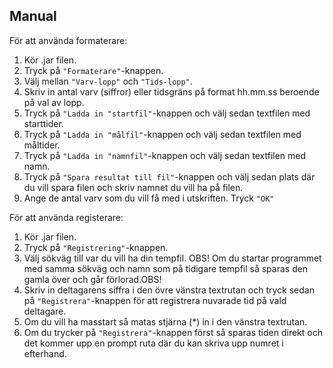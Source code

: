 ## Manual 



För att använda formaterare:

1. Kör .jar filen.
2. Tryck på ```"Formaterare"```-knappen.
3. Välj mellan ```"Varv-lopp"``` och ```"Tids-lopp"```.
4. Skriv in antal varv (siffror) eller tidsgräns på format hh.mm.ss beroende på val av lopp.
5. Tryck på ```"Ladda in "startfil"```-knappen och välj sedan textfilen med starttider.
6. Tryck på ```"Ladda in "målfil"```-knappen och välj sedan textfilen med måltider.
7. Tryck på ```"Ladda in "namnfil"```-knappen och välj sedan textfilen med namn.
8. Tryck på ```"Spara resultat till fil"```-knappen och välj sedan plats där du vill spara filen och skriv namnet du vill ha på filen.
9. Ange de antal varv som du vill få med i utskriften. Tryck ```"OK"```

För att använda registerare:

1. Kör .jar filen.
2. Tryck på ```"Registrering"```-knappen.
3. Välj sökväg till var du vill ha din tempfil. OBS! Om du startar programmet med samma sökväg och namn som på tidigare tempfil så sparas den gamla över och går förlorad.OBS!
4. Skriv in deltagarens siffra i den övre vänstra textrutan och tryck sedan på ```"Registrera"```-knappen för att registrera nuvarade tid på vald deltagare.
5. Om du vill ha masstart så matas stjärna (*) in i den vänstra textrutan.
6. Om du trycker på ```"Registrera"```-knappen först så sparas tiden direkt och det kommer upp en prompt ruta där du kan skriva upp numret i efterhand.
